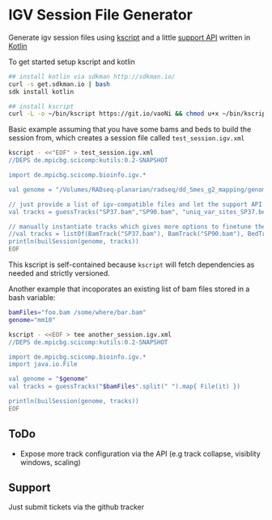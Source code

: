 IGV Session File Generator
=========================


Generate igv session files using [kscript](https://github.com/holgerbrandl/kscript) and a little [support API](IgvSessionGen.kt) written in [Kotlin](https://kotlinlang.org/)

To get started setup kscript and kotlin

```bash
## install kotlin via sdkman http://sdkman.io/
curl -s get.sdkman.io | bash
sdk install kotlin

## install kscript
curl -L -o ~/bin/kscript https://git.io/vaoNi && chmod u+x ~/bin/kscript
```


Basic example assuming that you have some bams and beds to build the session from, which creates a session file called `test_session.igv.xml`

```bash
kscript - <<"EOF" > test_session.igv.xml
//DEPS de.mpicbg.scicomp:kutils:0.2-SNAPSHOT

import de.mpicbg.scicomp.bioinfo.igv.*

val genome = "/Volumes/RADseq-planarian/radseq/dd_Smes_g2_mapping/genome/dd_Smes_g2.fasta" // can also be valid identifier like mm10

// just provide a list of igv-compatible files and let the support API do the rest using default track options
val tracks = guessTracks("SP37.bam","SP90.bam", "uniq_var_sites_SP37.bed", "uniq_var_sites_SP90.bed", "SP37.bw", "SP90.bw")

// manually instantiate tracks which gives more options to finetune their appearance
//val tracks = listOf(BamTrack("SP37.bam"), BamTrack("SP90.bam"), BedTrack("uniq_var_sites_SP37.bed"), BedTrack("uniq_var_sites_SP90.bed"), BigWigTrack("SP37.bw"), BigWigTrack("SP90.bw"))
println(builSession(genome, tracks))
EOF
```

This kscript is self-contained because `kscript` will fetch dependencies as needed and strictly versioned.

Another example that incoporates an existing list of bam files stored in a bash variable:

```bash
bamFiles="foo.bam /some/where/bar.bam"
genome="mm10"

kscript - <<EOF > tee another_session.igv.xml
//DEPS de.mpicbg.scicomp:kutils:0.2-SNAPSHOT

import de.mpicbg.scicomp.bioinfo.igv.*
import java.io.File

val genome = "$genome"
val tracks = guessTracks("$bamFiles".split(" ").map{ File(it) })

println(builSession(genome, tracks))
EOF
```

ToDo
----

* Expose more track configuration via the API (e.g track collapse, visiblity windows, scaling)


Support
-------

Just submit tickets via the github tracker
